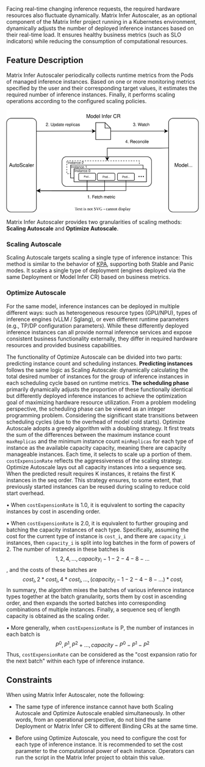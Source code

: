 
Facing real-time changing inference requests, the required hardware resources also fluctuate dynamically. Matrix Infer Autoscaler, as an optional component of the Matrix Infer project running in a Kubernetes environment, dynamically adjusts the number of deployed inference instances based on their real-time load. It ensures healthy business metrics (such as SLO indicators) while reducing the consumption of computational resources.

## Feature Description

Matrix Infer Autoscaler periodically collects runtime metrics from the Pods of managed inference instances. Based on one or more monitoring metrics specified by the user and their corresponding target values, it estimates the required number of inference instances. Finally, it performs scaling operations according to the configured scaling policies.

![alt text](architecture-autoscaler.svg)

Matrix Infer Autoscaler provides two granularities of scaling methods: **Scaling Autoscale** and **Optimize Autoscale**.

### Scaling Autoscale

Scaling Autoscale targets scaling a single type of inference instance: This method is similar to the behavior of [KPA](https://knative.dev/docs/serving/autoscaling/kpa-specific/), supporting both Stable and Panic modes. It scales a single type of deployment (engines deployed via the same Deployment or Model Infer CR) based on business metrics.

### Optimize Autoscale

For the same model, inference instances can be deployed in multiple different ways: such as heterogeneous resource types (GPU/NPU), types of inference engines (vLLM / Sglang), or even different runtime parameters (e.g., TP/DP configuration parameters). While these differently deployed inference instances can all provide normal inference services and expose consistent business functionality externally, they differ in required hardware resources and provided business capabilities.

The functionality of Optimize Autoscale can be divided into two parts: predicting instance count and scheduling instances.
**Predicting instances** follows the same logic as Scaling Autoscale: dynamically calculating the total desired number of instances for the group of inference instances in each scheduling cycle based on runtime metrics.
**The scheduling phase** primarily dynamically adjusts the proportion of these functionally identical but differently deployed inference instances to achieve the optimization goal of maximizing hardware resource utilization. From a problem modeling perspective, the scheduling phase can be viewed as an integer programming problem. Considering the significant state transitions between scheduling cycles (due to the overhead of model cold starts).
Optimize Autoscale adopts a greedy algorithm with a doubling strategy. It first treats the sum of the differences between the maximum instance count `maxReplicas` and the minimum instance count `minReplicas` for each type of instance as the available capacity capacity, meaning there are capacity manageable instances. Each time, it selects to scale up a portion of them.
`costExpensionRate` reflects the aggressiveness of the scaling strategy. Optimize Autoscale lays out all capacity instances into a sequence seq. When the predicted result requires K instances, it retains the first K instances in the seq order. This strategy ensures, to some extent, that previously started instances can be reused during scaling to reduce cold start overhead.

• When `costExpensionRate` is 1.0, it is equivalent to sorting the capacity instances by cost in ascending order.
  
• When `costExpensionRate` is 2.0, it is equivalent to further grouping and batching the capacity instances of each type. Specifically, assuming the cost for the current type of instance is `cost_i`, and there are `capacity_i` instances, then `capacity_i` is split into log batches in the form of powers of 2. The number of instances in these batches is $$1, 2, 4, ..., capacity_i - 1 - 2 - 4 - 8 - ...$$, and the costs of these batches are $$cost_i, 2*cost_i, 4*cost_i, ..., (capacity_i - 1 - 2 - 4 - 8 - ...) * cost_i$$In summary, the algorithm mixes the batches of various inference instance types together at the batch granularity, sorts them by cost in ascending order, and then expands the sorted batches into corresponding combinations of multiple instances. Finally, a sequence seq of length capacity is obtained as the scaling order.

• More generally, when `costExpensionRate` is P, the number of instances in each batch is $$P^0 ,P^1,P^2+...,capacity - P^0 - P^1 - P^2$$ Thus, `costExpensionRate` can be considered as the "cost expansion ratio for the next batch" within each type of inference instance.

## Constraints

When using Matrix Infer Autoscaler, note the following:

- The same type of inference instance cannot have both Scaling Autoscale and Optimize Autoscale enabled simultaneously. In other words, from an operational perspective, do not bind the same Deployment or Matrix Infer CR to different Binding CRs at the same time.

- Before using Optimize Autoscale, you need to configure the cost for each type of inference instance. It is recommended to set the cost parameter to the computational power of each instance. Operators can run the script in the Matrix Infer project to obtain this value.